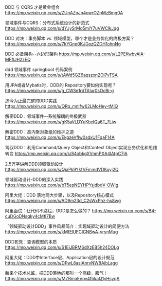 
DDD 与 CQRS 才是黄金组合
https://mp.weixin.qq.com/s/ZUnAZpJn4owrOZpMzBmg0A

领域事件与CQRS：分布式系统设计的新范式
https://mp.weixin.qq.com/s/dYJySrMo5miY7uVWClkJqg

DDD 对决：事务脚本 vs. 领域模型，哪个才是业务优化的终极方案？
https://mp.weixin.qq.com/s/7kYGnp0KJGozQZDH1ohnNg

DDD 必备架构--六边形架构
https://mp.weixin.qq.com/s/L2PEKwbvAlA-MFfIJH2zEQ

ddd 领域事件 springboot 代码案例
https://mp.weixin.qq.com/s/tAWd5GZ6aqszxn2Oi7vTSA

用JPA或者Mybatis时，DDD的 Repository要如何实现呢？
https://mp.weixin.qq.com/s/g_CWSe1rdTAIur0sOcBi-g

迄今为止最完整的DDD实践
https://mp.weixin.qq.com/s/QRq_mnifw62LMoHey-tMiQ


解密DDD：领域事件--系统解耦的终极武器
https://mp.weixin.qq.com/s/gK5aVLDYuKbelQa6T_7Liw

解密DDD：高内聚对象组的维护之道
https://mp.weixin.qq.com/s/EkgzeVflw0sdxU1FqaF14A

驾驭DDD：利用Command/Query Object和Context Object实现业务优化和思维转变
https://mp.weixin.qq.com/s/84obkgXVnmPXA4lAtpC7jA

2.5万字讲解DDD领域驱动设计
https://mp.weixin.qq.com/s/QjaPk9YkfVFmmdVDKuyj2Q

领域驱动设计-DDD的深入实践
https://mp.weixin.qq.com/s/bT5epNEYHPYsjdbdV-OWlg

阿里大佬：DDD 落地两大步骤，以及Repository核心模式
https://mp.weixin.qq.com/s/AD9m23d_C2sWxPhz-hs8wg

阿里面试：让代码不腐烂，DDD是怎么做的？
https://mp.weixin.qq.com/s/B4-cuDGoDNsqky4cMtI7Bw

「领域驱动设计DDD」事件风暴简介：实现域驱动设计的简便方法
https://mp.weixin.qq.com/s/kMfElUFClGNBwA-vrynMug

DDD死党：查询模型的本质
https://mp.weixin.qq.com/s/S1EiJBRM6dXzEB5h24DOLg

阿里大佬：DDD中Interface层、Application层的设计规范
https://mp.weixin.qq.com/s/DPwL8asiAnrvNW8AjbLagg

新来个技术总监，把DDD落地的那叫一个高级，服气！
https://mp.weixin.qq.com/s/MZBmoEepy4fbkaQ1yHsyqA
